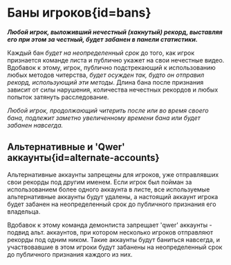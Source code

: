 <div class='panel fade js-scroll-anim' data-anim='fade'>

# Баны игроков{id=bans}

**_Любой игрок, выложивший нечестный (хакнутый) рекорд, выставляя его при этом за честный, будет забанен в панели статистики._**

Каждый бан _будет на неопределенный срок_ до того, как игрок признается команде листа и публично укажет на свои нечестные видео. Вдобавок к этому, игрок, публично подстрекающий к использованию любых методов читерства, _будет осужден так, будто он отправил рекорд, использующий эти методы_. Длина бана после признания зависит от силы нарушения, количества нечестных рекордов и любых попыток затянуть расследование.

_Любой игрок, продолжающий читерить после или во время своего бана, подлежит заметно увеличенному времени бана или будет забанен навсегда._

## Альтернативные и 'Qwer' аккаунты{id=alternate-accounts}

Альтернативные аккаунты запрещены для игроков, уже отправлявших свои рекорды под другим именем. Если игрок был пойман за использованием более одного аккаунта в листе, все используемые альтернативные аккаунты будут удалены, а настоящий аккаунт игрока будет забанен на неопределенный срок до публичного признания его владельца.

Вдобавок к этому команда демонлиста запрещает 'qwer' аккаунты - подвид альт. аккаунтов, при котором несколько игроков отправляют рекорды под одним ником. Такие аккаунты будут баниться навсегда, и участвовавшие в этом игроки будут забанены на неопределенный срок до публичного признания каждого из них.

</div>
